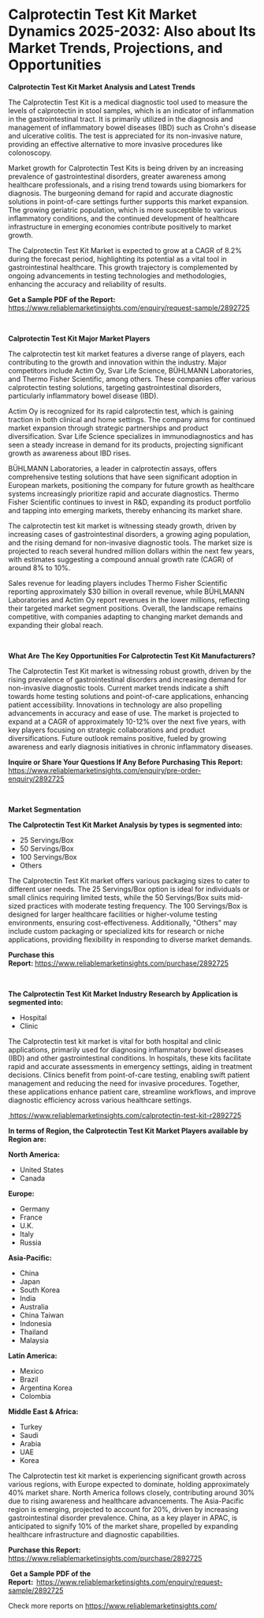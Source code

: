 <p><h1>Calprotectin Test Kit Market Dynamics 2025-2032: Also about Its Market Trends, Projections, and Opportunities</h1></p><p><strong>Calprotectin Test Kit Market Analysis and Latest Trends</strong></p>
<p><p>The Calprotectin Test Kit is a medical diagnostic tool used to measure the levels of calprotectin in stool samples, which is an indicator of inflammation in the gastrointestinal tract. It is primarily utilized in the diagnosis and management of inflammatory bowel diseases (IBD) such as Crohn's disease and ulcerative colitis. The test is appreciated for its non-invasive nature, providing an effective alternative to more invasive procedures like colonoscopy.</p><p>Market growth for Calprotectin Test Kits is being driven by an increasing prevalence of gastrointestinal disorders, greater awareness among healthcare professionals, and a rising trend towards using biomarkers for diagnosis. The burgeoning demand for rapid and accurate diagnostic solutions in point-of-care settings further supports this market expansion. The growing geriatric population, which is more susceptible to various inflammatory conditions, and the continued development of healthcare infrastructure in emerging economies contribute positively to market growth.</p><p>The Calprotectin Test Kit Market is expected to grow at a CAGR of 8.2% during the forecast period, highlighting its potential as a vital tool in gastrointestinal healthcare. This growth trajectory is complemented by ongoing advancements in testing technologies and methodologies, enhancing the accuracy and reliability of results.</p></p>
<p><strong>Get a Sample PDF of the Report:&nbsp;</strong> <a href="https://www.reliablemarketinsights.com/enquiry/request-sample/2892725?utm_campaign=3064&utm_medium=2&utm_source=Github&utm_content=ia&utm_term=15032025&utm_id=calprotectin-test-kit">https://www.reliablemarketinsights.com/enquiry/request-sample/2892725</a></p>
<p>&nbsp;</p>
<p><strong>Calprotectin Test Kit Major Market Players</strong></p>
<p><p>The calprotectin test kit market features a diverse range of players, each contributing to the growth and innovation within the industry. Major competitors include Actim Oy, Svar Life Science, BÜHLMANN Laboratories, and Thermo Fisher Scientific, among others. These companies offer various calprotectin testing solutions, targeting gastrointestinal disorders, particularly inflammatory bowel disease (IBD).</p><p>Actim Oy is recognized for its rapid calprotectin test, which is gaining traction in both clinical and home settings. The company aims for continued market expansion through strategic partnerships and product diversification. Svar Life Science specializes in immunodiagnostics and has seen a steady increase in demand for its products, projecting significant growth as awareness about IBD rises.</p><p>BÜHLMANN Laboratories, a leader in calprotectin assays, offers comprehensive testing solutions that have seen significant adoption in European markets, positioning the company for future growth as healthcare systems increasingly prioritize rapid and accurate diagnostics. Thermo Fisher Scientific continues to invest in R&D, expanding its product portfolio and tapping into emerging markets, thereby enhancing its market share.</p><p>The calprotectin test kit market is witnessing steady growth, driven by increasing cases of gastrointestinal disorders, a growing aging population, and the rising demand for non-invasive diagnostic tools. The market size is projected to reach several hundred million dollars within the next few years, with estimates suggesting a compound annual growth rate (CAGR) of around 8% to 10%.</p><p>Sales revenue for leading players includes Thermo Fisher Scientific reporting approximately $30 billion in overall revenue, while BÜHLMANN Laboratories and Actim Oy report revenues in the lower millions, reflecting their targeted market segment positions. Overall, the landscape remains competitive, with companies adapting to changing market demands and expanding their global reach.</p></p>
<p>&nbsp;</p>
<p><strong>What Are The Key Opportunities For Calprotectin Test Kit Manufacturers?</strong></p>
<p><p>The Calprotectin Test Kit market is witnessing robust growth, driven by the rising prevalence of gastrointestinal disorders and increasing demand for non-invasive diagnostic tools. Current market trends indicate a shift towards home testing solutions and point-of-care applications, enhancing patient accessibility. Innovations in technology are also propelling advancements in accuracy and ease of use. The market is projected to expand at a CAGR of approximately 10-12% over the next five years, with key players focusing on strategic collaborations and product diversifications. Future outlook remains positive, fueled by growing awareness and early diagnosis initiatives in chronic inflammatory diseases.</p></p>
<p><strong>Inquire or Share Your Questions If Any Before Purchasing This Report:</strong> <a href="https://www.reliablemarketinsights.com/enquiry/pre-order-enquiry/2892725?utm_campaign=3064&utm_medium=2&utm_source=Github&utm_content=ia&utm_term=15032025&utm_id=calprotectin-test-kit">https://www.reliablemarketinsights.com/enquiry/pre-order-enquiry/2892725</a></p>
<p>&nbsp;</p>
<p><strong>Market Segmentation</strong></p>
<p><strong>The Calprotectin Test Kit Market Analysis by types is segmented into:</strong></p>
<p><ul><li>25 Servings/Box</li><li>50 Servings/Box</li><li>100 Servings/Box</li><li>Others</li></ul></p>
<p><p>The Calprotectin Test Kit market offers various packaging sizes to cater to different user needs. The 25 Servings/Box option is ideal for individuals or small clinics requiring limited tests, while the 50 Servings/Box suits mid-sized practices with moderate testing frequency. The 100 Servings/Box is designed for larger healthcare facilities or higher-volume testing environments, ensuring cost-effectiveness. Additionally, "Others" may include custom packaging or specialized kits for research or niche applications, providing flexibility in responding to diverse market demands.</p></p>
<p><strong>Purchase this Report:&nbsp;</strong><a href="https://www.reliablemarketinsights.com/purchase/2892725?utm_campaign=3064&utm_medium=2&utm_source=Github&utm_content=ia&utm_term=15032025&utm_id=calprotectin-test-kit">https://www.reliablemarketinsights.com/purchase/2892725</a></p>
<p>&nbsp;</p>
<p><strong>The Calprotectin Test Kit Market Industry Research by Application is segmented into:</strong></p>
<p><ul><li>Hospital</li><li>Clinic</li></ul></p>
<p><p>The Calprotectin test kit market is vital for both hospital and clinic applications, primarily used for diagnosing inflammatory bowel diseases (IBD) and other gastrointestinal conditions. In hospitals, these kits facilitate rapid and accurate assessments in emergency settings, aiding in treatment decisions. Clinics benefit from point-of-care testing, enabling swift patient management and reducing the need for invasive procedures. Together, these applications enhance patient care, streamline workflows, and improve diagnostic efficiency across various healthcare settings.</p></p>
<p><a href="https://www.reliablemarketinsights.com/calprotectin-test-kit-r2892725?utm_campaign=3064&utm_medium=2&utm_source=Github&utm_content=ia&utm_term=15032025&utm_id=calprotectin-test-kit">&nbsp;https://www.reliablemarketinsights.com/calprotectin-test-kit-r2892725</a></p>
<p><strong>In terms of Region, the Calprotectin Test Kit Market Players available by Region are:</strong></p>
<p>
    <p> <strong> North America: </strong>
        <ul>
            <li>United States</li>
            <li>Canada</li>
        </ul>
        </p> 
    <p> <strong> Europe: </strong>
        <ul>
            <li>Germany</li>
            <li>France</li>
            <li>U.K.</li>
            <li>Italy</li>
            <li>Russia</li>
        </ul>
        </p> 
    <p> <strong> Asia-Pacific: </strong>
        <ul>
            <li>China</li>
            <li>Japan</li>
            <li>South Korea</li>
            <li>India</li>
            <li>Australia</li>
            <li>China Taiwan</li>
            <li>Indonesia</li>
            <li>Thailand</li>
            <li>Malaysia</li>
        </ul>
        </p> 
    <p> <strong> Latin America: </strong>
        <ul>
            <li>Mexico</li>
            <li>Brazil</li>
            <li>Argentina Korea</li>
            <li>Colombia</li>
        </ul>
        </p> 
    <p> <strong> Middle East & Africa: </strong>
        <ul>
            <li>Turkey</li>
            <li>Saudi</li>
            <li>Arabia</li>
            <li>UAE</li>
            <li>Korea</li>
        </ul>
    </p>
    </p>
<p><p>The Calprotectin test kit market is experiencing significant growth across various regions, with Europe expected to dominate, holding approximately 40% market share. North America follows closely, contributing around 30% due to rising awareness and healthcare advancements. The Asia-Pacific region is emerging, projected to account for 20%, driven by increasing gastrointestinal disorder prevalence. China, as a key player in APAC, is anticipated to signify 10% of the market share, propelled by expanding healthcare infrastructure and diagnostic capabilities.</p></p>
<p><strong>Purchase this Report: </strong><a href="https://www.reliablemarketinsights.com/purchase/2892725?utm_campaign=3064&utm_medium=2&utm_source=Github&utm_content=ia&utm_term=15032025&utm_id=calprotectin-test-kit">https://www.reliablemarketinsights.com/purchase/2892725</a></p>
<p>&nbsp;<strong>Get a Sample PDF of the Report:&nbsp;&nbsp;</strong><a href="https://www.reliablemarketinsights.com/enquiry/request-sample/2892725?utm_campaign=3064&utm_medium=2&utm_source=Github&utm_content=ia&utm_term=15032025&utm_id=calprotectin-test-kit">https://www.reliablemarketinsights.com/enquiry/request-sample/2892725</a></p>
<p><strong></strong></p>
<p>Check more reports on <a href="https://www.reliablemarketinsights.com/?utm_campaign=3064&utm_medium=2&utm_source=Github&utm_content=ia&utm_term=15032025&utm_id=calprotectin-test-kit">https://www.reliablemarketinsights.com/</a></p>